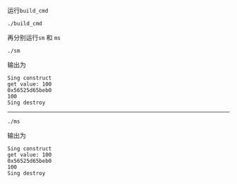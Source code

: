 运行`build_cmd`
```shell
./build_cmd
```
再分别运行`sm` 和 `ms`
```shell
./sm
```
输出为
```shell
Sing construct
get value: 100
0x56525d65beb0
100
Sing destroy
```
---
```shell
./ms
```
输出为
```shell
Sing construct
get value: 100
0x56525d65beb0
100
Sing destroy
```